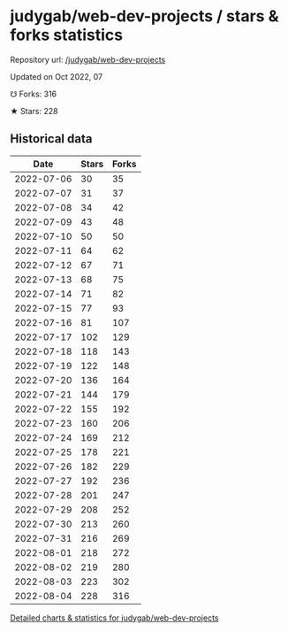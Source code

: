 # judygab/web-dev-projects / stars & forks statistics

Repository url: [/judygab/web-dev-projects](https://github.com/judygab/web-dev-projects)

Updated on Oct 2022, 07

☋ Forks: 316

★ Stars: 228

## Historical data
| Date | Stars | Forks |
|------|-------|-------|
| 2022-07-06 | 30 | 35 | 
| 2022-07-07 | 31 | 37 | 
| 2022-07-08 | 34 | 42 | 
| 2022-07-09 | 43 | 48 | 
| 2022-07-10 | 50 | 50 | 
| 2022-07-11 | 64 | 62 | 
| 2022-07-12 | 67 | 71 | 
| 2022-07-13 | 68 | 75 | 
| 2022-07-14 | 71 | 82 | 
| 2022-07-15 | 77 | 93 | 
| 2022-07-16 | 81 | 107 | 
| 2022-07-17 | 102 | 129 | 
| 2022-07-18 | 118 | 143 | 
| 2022-07-19 | 122 | 148 | 
| 2022-07-20 | 136 | 164 | 
| 2022-07-21 | 144 | 179 | 
| 2022-07-22 | 155 | 192 | 
| 2022-07-23 | 160 | 206 | 
| 2022-07-24 | 169 | 212 | 
| 2022-07-25 | 178 | 221 | 
| 2022-07-26 | 182 | 229 | 
| 2022-07-27 | 192 | 236 | 
| 2022-07-28 | 201 | 247 | 
| 2022-07-29 | 208 | 252 | 
| 2022-07-30 | 213 | 260 | 
| 2022-07-31 | 216 | 269 | 
| 2022-08-01 | 218 | 272 | 
| 2022-08-02 | 219 | 280 | 
| 2022-08-03 | 223 | 302 | 
| 2022-08-04 | 228 | 316 | 


[Detailed charts & statistics for judygab/web-dev-projects](https://reviewgithub.com/rep/judygab/web-dev-projects)
